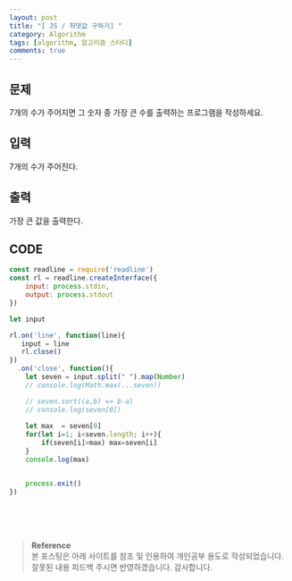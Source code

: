 ```yaml
---
layout: post
title: "[ JS / 최댓값 구하기] "
category: Algorithm
tags: [algorithm, 알고리즘 스터디]
comments: true
---
```


## 문제
7개의 수가 주어지면 그 숫자 중 가장 큰 수를 출력하는 프로그램을 작성하세요.

## 입력
7개의 수가 주어진다.

## 출력
가장 큰 값을 출력한다.

## CODE
```javascript
const readline = require('readline')
const rl = readline.createInterface({
    input: process.stdin,
    output: process.stdout
})

let input

rl.on('line', function(line){
   input = line
   rl.close()
})
  .on('close', function(){
    let seven = input.split(" ").map(Number)
    // console.log(Math.max(...seven)) 

    // seven.sort((a,b) => b-a)
    // console.log(seven[0])
    
    let max  = seven[0]
    for(let i=1; i<seven.length; i++){
        if(seven[i]>max) max=seven[i]
    }
    console.log(max)


    process.exit()
})

```


<br>
<br>
<br>

>**Reference**   
본 포스팅은 아래 사이트를 참조 및 인용하여 개인공부 용도로 작성되었습니다.   
잘못된 내용 피드백 주시면 반영하겠습니다. 감사합니다.   
[]()